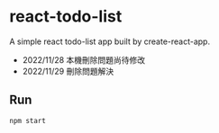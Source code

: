 # react-todo-list

A simple react todo-list app built by create-react-app.

- 2022/11/28 本機刪除問題尚待修改
- 2022/11/29 刪除問題解決

## Run

```sh
npm start
```

